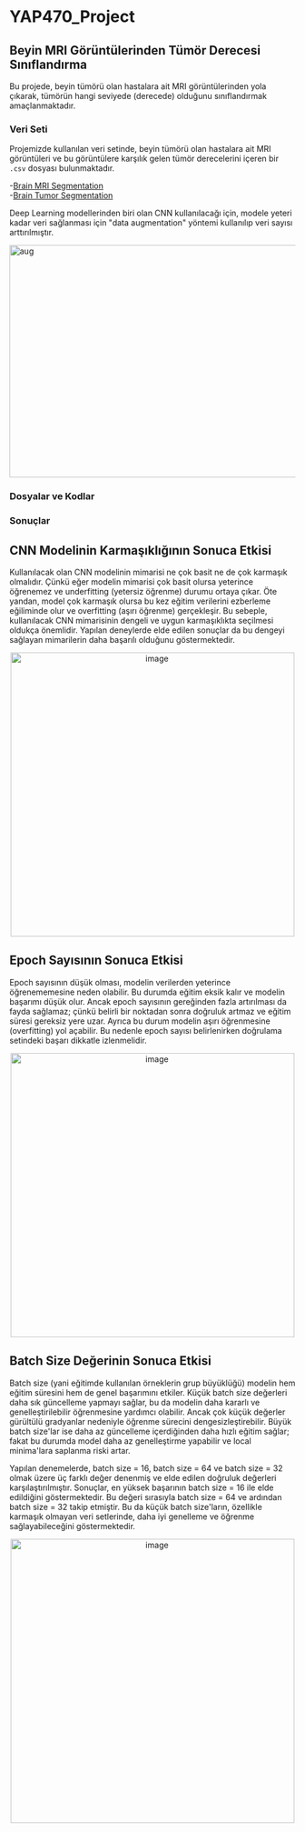 # YAP470_Project
## Beyin MRI Görüntülerinden Tümör Derecesi Sınıflandırma

Bu projede, beyin tümörü olan hastalara ait MRI görüntülerinden yola çıkarak, tümörün hangi seviyede (derecede) olduğunu sınıflandırmak amaçlanmaktadır.

### Veri Seti

Projemizde kullanılan veri setinde, beyin tümörü olan hastalara ait MRI görüntüleri ve bu görüntülere karşılık gelen tümör derecelerini içeren bir `.csv` dosyası bulunmaktadır.

-[Brain MRI Segmentation](https://www.kaggle.com/datasets/mateuszbuda/lgg-mri-segmentation)  
-[Brain Tumor Segmentation](https://www.kaggle.com/datasets/nikhilroxtomar/brain-tumor-segmentation)

Deep Learning modellerinden biri olan CNN kullanılacağı için, modele yeteri kadar veri sağlanması için "data augmentation" yöntemi kullanılıp veri sayısı arttırılmıştır. 

<img width="1575" height="409" alt="aug" src="https://github.com/user-attachments/assets/d2893ede-2be1-4ff8-9a7a-396b73bfc667" />

### Dosyalar ve Kodlar





### Sonuçlar
## CNN Modelinin Karmaşıklığının Sonuca Etkisi
Kullanılacak olan CNN modelinin mimarisi ne çok basit ne de çok karmaşık olmalıdır. Çünkü eğer modelin mimarisi çok basit olursa yeterince öğrenemez ve underfitting (yetersiz öğrenme) durumu ortaya çıkar. Öte yandan, model çok karmaşık olursa bu kez eğitim verilerini ezberleme eğiliminde olur ve overfitting (aşırı öğrenme) gerçekleşir. Bu sebeple, kullanılacak CNN mimarisinin dengeli ve uygun karmaşıklıkta seçilmesi oldukça önemlidir. Yapılan deneylerde elde edilen sonuçlar da bu dengeyi sağlayan mimarilerin daha başarılı olduğunu göstermektedir.

<p align="center">
  <img src="https://github.com/user-attachments/assets/f445f6fe-1a4e-43b4-8b0e-aa29315a6579" alt="image" width="500"/>
</p>

## Epoch Sayısının Sonuca Etkisi
Epoch sayısının düşük olması, modelin verilerden yeterince öğrenememesine neden olabilir. Bu durumda eğitim eksik kalır ve modelin başarımı düşük olur. Ancak epoch sayısının gereğinden fazla artırılması da fayda sağlamaz; çünkü belirli bir noktadan sonra doğruluk artmaz ve eğitim süresi gereksiz yere uzar. Ayrıca bu durum modelin aşırı öğrenmesine (overfitting) yol açabilir. Bu nedenle epoch sayısı belirlenirken doğrulama setindeki başarı dikkatle izlenmelidir.

<p align="center">
  <img src="https://github.com/user-attachments/assets/d90c5cd7-5644-4cdf-9b35-5c5bc93cf9eb" alt="image" width="500"/>
</p>

## Batch Size Değerinin Sonuca Etkisi
Batch size (yani eğitimde kullanılan örneklerin grup büyüklüğü) modelin hem eğitim süresini hem de genel başarımını etkiler. Küçük batch size değerleri daha sık güncelleme yapmayı sağlar, bu da modelin daha kararlı ve genelleştirilebilir öğrenmesine yardımcı olabilir. Ancak çok küçük değerler gürültülü gradyanlar nedeniyle öğrenme sürecini dengesizleştirebilir. Büyük batch size'lar ise daha az güncelleme içerdiğinden daha hızlı eğitim sağlar; fakat bu durumda model daha az genelleştirme yapabilir ve local minima'lara saplanma riski artar.

Yapılan denemelerde, batch size = 16, batch size = 64 ve batch size = 32 olmak üzere üç farklı değer denenmiş ve elde edilen doğruluk değerleri karşılaştırılmıştır. Sonuçlar, en yüksek başarının batch size = 16 ile elde edildiğini göstermektedir. Bu değeri sırasıyla batch size = 64 ve ardından batch size = 32 takip etmiştir. Bu da küçük batch size'ların, özellikle karmaşık olmayan veri setlerinde, daha iyi genelleme ve öğrenme sağlayabileceğini göstermektedir.

<p align="center">
  <img src="https://github.com/user-attachments/assets/413b2fc7-b555-461d-a3a0-d54eae9f8b79" alt="image" width="500"/>
</p>
